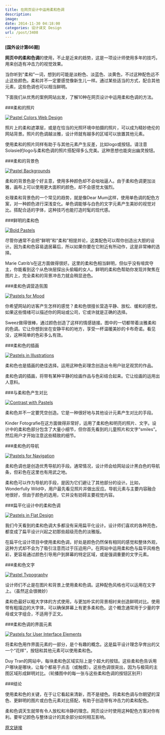 ```yaml
---
title: 在网页设计中运用柔和色调
description: 
image: 
date: 2014-11-30 04:18:00
categories: 设计译文 Design
url: /post/3408
---
```


**[国外设计第66期]**

**网页中的柔和色调**的使用，不止是近来的趋势，这是一项设计师使用多年的技巧，用来创造有冲击力的视觉效果。

当你听到“柔和”一词，想到的可能是淡粉色、淡蓝色、淡黄色，不过这种配色远不止这些颜色。柔和并不一定要感觉像新生儿一样。通过某些适当的方式，配合其他元素，这些色调也可以相当鲜明。

下面我们从优秀的案例网站出发，了解10种在网页设计中运用柔和色调的方法。

###柔和的照片

[![Pastel Colors Web Design](http://designmodo.com/wp-content/uploads/2014/11/solasie.jpg "How to Use Pastel Colors in Web Design Projects")](http://www.solasie.com/)

照片上的柔和遮罩层，或是在恰当的光照环境中拍摄的照片，可以成为精妙绝伦的网站背景。照片的色调越淡雅，设计师就有越多的区域可以放置其他元素。

使用柔和的照片同样有助于与其他元素产生反差，比如logo或按钮。请注意Solasie的logo与柔和色调的照片搭配得多么完美。这种思想也能突出幽灵按钮。

###柔和的背景色

[![Pastel Backgrounds](http://designmodo.com/wp-content/uploads/2014/11/mum.jpg "How to Use Pastel Colors in Web Design Projects")](http://www.dearmum.org/)

柔和的背景色是个好主意，使用多种颜色却不会咄咄逼人。由于柔和色调更加淡雅，画布上可以使用更大面积的颜色，却不会感觉太强烈。

处理柔和背景色的一个常见的趋势，就是像Dear Mum这样，使用单色调的配色方案，对一种颜色进行深浅变化。单色调能够与白色的文字元素产生美妙的视觉对比。搭配合适的字体，这种技巧也能打造时髦的现代感。

###鲜明的柔和色

[![Bold Pastels](http://designmodo.com/wp-content/uploads/2014/11/marie.jpg "How to Use Pastel Colors in Web Design Projects")](http://www.mariecatribs.com/)

尽管你通常不会把“鲜明”和“柔和”相提并论，这类配色可以帮你创造出大胆的设计。因为柔和色容易退居幕后，所以如果你要在它附近有所动作，这是非常棒的选择。

Marie Catrib’s在这方面做得很好。这里的柔和色相当鲜明，但似乎没有喧宾夺主，你能看到这个从色块层探出头偷瞄的女人。鲜明的柔和色帮助你发现并聚焦在图片上，完全柔和的背景冲击力就会稍显逊色。

###柔和色调营造氛围

[![Pastels for Mood](http://designmodo.com/wp-content/uploads/2014/11/sweez.jpg "How to Use Pastel Colors in Web Design Projects")](http://www.sweez.com.br/)

你希望网站的访客产生怎样的感觉？柔和色很擅长营造平静、放松、缓和的感觉。如果这些情绪可以描述你的网站或公司，它或许就是正确的选择。

Sweez做得很棒，通过颜色创造了这样的情感链接。图中的一切都带着淡雅柔和的色调。它让你想到坐在安静平和的地方，享受一杯温暖美妙的卡布奇诺。看见没，这种简单的色彩多么有效。

###柔和色的插画

[![Pastels in Illustrations](http://designmodo.com/wp-content/uploads/2014/11/money-matter-600x438.jpg "How to Use Pastel Colors in Web Design Projects")](http://makeyourmoneymatter.org/)

柔和色也是插画的绝佳选择。运用这种色彩理念创造出令用户驻足观赏的作品。

柔和色调的插画，将带有某种平静的绘画作品与色彩结合起来。它让绘画的运用出人意料。

###与柔和色产生对比

[![Contrast with Pastels](http://designmodo.com/wp-content/uploads/2014/11/kinder-foto.jpg "How to Use Pastel Colors in Web Design Projects")](http://www.kinderfotografie-evihermans.be/)

柔和色并不一定要凭空创造。它是一种很好地与其他设计元素产生对比的手段。

Kinder Fotografie在这方面做得非常好，运用了柔和色和明亮的照片、文字。设计中的柔和色部分包含了大量小细节，但你首先看到的儿童照片和文字“smiles”。然后用户才开始注意这些精致的细节。

###柔和色的导航

[![Pastels for Navigation](http://designmodo.com/wp-content/uploads/2014/11/wonderfully-wild.jpg "How to Use Pastel Colors in Web Design Projects")](http://www.wonderfullywild.co.uk/)

柔和色调也是创造优秀导航的手段。通常情况，设计师会给网站设计黑白色的导航条，但彩色在这里也有用武之地。

柔和色可以作为导航的手段，是因为它们避让了其他部分的设计。比如，Wonderfully Wild中，用户最先看见照片并做出反应。导航元素与主要内容融合地很好，但由于颜色的选用，它并没有妨碍主要视觉内容。

###扁平化设计中的柔和色调

[![Pastels in Flat Design](http://designmodo.com/wp-content/uploads/2014/11/every-last-drop.jpg "How to Use Pastel Colors in Web Design Projects")](http://everylastdrop.co.uk/)

我们今天看到的柔和色调大多都没有采用扁平化设计。设计师们喜欢的各种亮色，都变成了扁平设计兴起之初那些超级亮色的淡雅版。

在扁平化设计项目中使用柔和色调，好处是颜色仍然保有相同的感觉和整体外观，这种方式却不会为了吸引注意而过于压迫用户。在网站中运用柔和色与扁平风格色彩，更容易通过颜色引导用户到屏幕的特定区域，或是强调重要的文字元素。

###柔和色文字

[![Pastel Typography](http://designmodo.com/wp-content/uploads/2014/11/schmutz.jpg "How to Use Pastel Colors in Web Design Projects")](http://www.putzengel.at/)

设计师们不止是在图片和背景上使用柔和色调。这种配色风格也可以运用在文字上。（虽然这会很微妙）

柔和色最好以粗大字体的方式使用，与更加朴实的背景相衬来创造鲜明对比。使用带有粗描边的大字体，可以确保屏幕上有更多柔和色。这个概念通常用于少量的字母或文字组合，不适用于正文。

###柔和色调的界面元素

[![Pastels for User Interface Elements](http://designmodo.com/wp-content/uploads/2014/11/tran.jpg "How to Use Pastel Colors in Web Design Projects")](http://www.duy-tran.de)

将柔和色用作界面元素的一部分，是个有趣的概念。这是扁平设计理念孕育出的又一个“花样”，按钮和其他元素可以使用柔和色。

Duy Tran的网站中，每块柔和色区域实际上是个超大的按钮。这些柔和色告诉用户哪块是哪块，让每个都易于点击（或触摸）。这些色调很突出，因为与极简的主图区域形成鲜明对比。（轮播图中的每一张与这些柔和色调的按钮区别开）

###结论

使用柔和色的关键，在于让它看起来清新，而不是褪色。将柔和色调与你期望的深色、更鲜明的图片或白色元素对比搭配，有助于创造带有冲击力的柔和配色。

柔和色调天生就带有令人放松和冷静的理念。网页设计时使用这种配色方案对你有利。要牢记颜色与整体设计的其余部分如何相互影响。

[原文链接](http://designmodo.com/pastel-colors/)